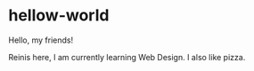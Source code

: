 # hellow-world

Hello, my friends!

Reinis here, I am currently learning Web Design.
I also like pizza.
